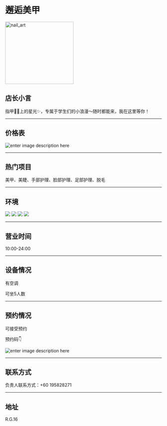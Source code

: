﻿# 邂逅美甲

<img src="https://img.xmummap.com/G_nailart_logo.webp" width="220" height="200" alt="nail_art">

## 店长小言

指甲💅🏻上的星光✨，专属于学生们的小浪漫～随时都能来，我在这里等你！

---

## 价格表

![enter image description here](https://img.xmummap.com/G_nailart_%20menu.webp)

---

## 热门项目

美甲、美睫、手部护理、脸部护理、足部护理、脱毛

---

## 环境

<div class="image-slide">
<img src="https://img.xmummap.com/G_nailart_surd(1).webp" />
<img src="https://img.xmummap.com/G_nailart_surd(2).webp" />
<img src="https://img.xmummap.com/G_nailart_surd(3).webp" />
<img src="https://img.xmummap.com/G_nailart_surd(4).webp" />
</div>

---

## 营业时间

10:00-24:00

---

## 设备情况

有空调

可坐5人数

---

## 预约情况

可接受预约

预约码👇

![enter image description here](https://img.xmummap.com/G_nailart_%20code.webp)

---

## 联系方式

负责人联系方式：+60 195828271

---

## 地址

R.G.16
